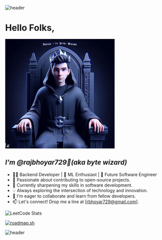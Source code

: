 ![header](https://capsule-render.vercel.app/api?type=wave&color=gradient&height=200&section=header&text=Welcome&fontSize=90)


# Hello Folks,
 ![alt text][id] 
## *I'm @rajbhoyar729👋(aka byte wizard)* 

[id]:./oig.jpeg


+ 👨‍💻 Backend Developer | 🤖 ML Enthusiast | 🚀 Future Software Engineer
+ 🔭 Passionate about contributing to open-source projects.
+ 🌱 Currently sharpening my skills in software development.
+ 💡 Always exploring the intersection of technology and innovation.
+ 💞️ I'm eager to collaborate and learn from fellow developers.
+ 📫 Let's connect! Drop me a line at [rbhoyar729@gmail.com].
  
![LeetCode Stats](https://leetcard.jacoblin.cool/raj729?theme=dark&font=Rufina&ext=heatmap)

[![roadmap.sh](https://api.roadmap.sh/v1-badge/wide/64f3db3eb128dce3cba2331f?variant=dark&roadmaps=full-stack%2Cpython%2Cai-data-scientist%2Cfrontend)](https://roadmap.sh) 

![header](https://capsule-render.vercel.app/api?type=wave&color=gradient&height=200&section=footer&text=Thank%20You&fontSize=90) 

